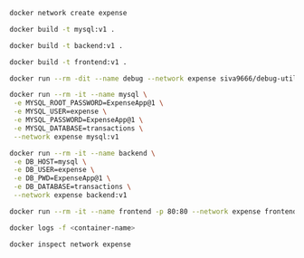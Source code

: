 ```bash
docker network create expense
```

```bash
docker build -t mysql:v1 .
```

```bash
docker build -t backend:v1 .
```

```bash
docker build -t frontend:v1 .
```

```bash
docker run --rm -dit --name debug --network expense siva9666/debug-utility:v1
```

```bash
docker run --rm -it --name mysql \
 -e MYSQL_ROOT_PASSWORD=ExpenseApp@1 \
 -e MYSQL_USER=expense \
 -e MYSQL_PASSWORD=ExpenseApp@1 \
 -e MYSQL_DATABASE=transactions \
 --network expense mysql:v1
```

```bash
docker run --rm -it --name backend \
 -e DB_HOST=mysql \
 -e DB_USER=expense \
 -e DB_PWD=ExpenseApp@1 \
 -e DB_DATABASE=transactions \
 --network expense backend:v1
```

```bash
docker run --rm -it --name frontend -p 80:80 --network expense frontend:v1
```

```bash
docker logs -f <container-name>
```

```bash
docker inspect network expense
```

